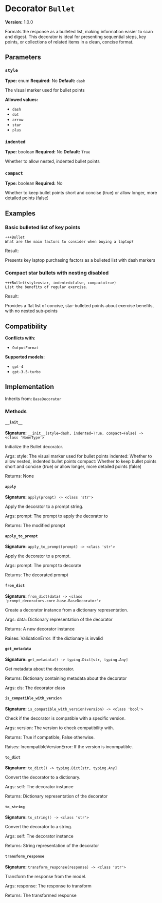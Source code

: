 # Decorator `Bullet`

**Version:** 1.0.0

Formats the response as a bulleted list, making information easier to scan and digest. This decorator is ideal for presenting sequential steps, key points, or collections of related items in a clean, concise format.

## Parameters

### `style`

**Type:** enum
**Required:** No
**Default:** `dash`

The visual marker used for bullet points

**Allowed values:**

- `dash`
- `dot`
- `arrow`
- `star`
- `plus`

### `indented`

**Type:** boolean
**Required:** No
**Default:** `True`

Whether to allow nested, indented bullet points

### `compact`

**Type:** boolean
**Required:** No

Whether to keep bullet points short and concise (true) or allow longer, more detailed points (false)

## Examples

### Basic bulleted list of key points

```
+++Bullet
What are the main factors to consider when buying a laptop?
```

Result:

Presents key laptop purchasing factors as a bulleted list with dash markers

### Compact star bullets with nesting disabled

```
+++Bullet(style=star, indented=false, compact=true)
List the benefits of regular exercise.
```

Result:

Provides a flat list of concise, star-bulleted points about exercise benefits, with no nested sub-points

## Compatibility

**Conflicts with:**

- `OutputFormat`

**Supported models:**

- `gpt-4`
- `gpt-3.5-turbo`

## Implementation

Inherits from: `BaseDecorator`

### Methods

#### `__init__`

**Signature:** `__init__(style=dash, indented=True, compact=False) -> <class 'NoneType'>`

Initialize the Bullet decorator.

Args:
    style: The visual marker used for bullet points
    indented: Whether to allow nested, indented bullet points
    compact: Whether to keep bullet points short and concise (true) or allow longer, more detailed points (false)


Returns:
    None

#### `apply`

**Signature:** `apply(prompt) -> <class 'str'>`

Apply the decorator to a prompt string.

Args:
    prompt: The prompt to apply the decorator to


Returns:
    The modified prompt

#### `apply_to_prompt`

**Signature:** `apply_to_prompt(prompt) -> <class 'str'>`

Apply the decorator to a prompt.

Args:
    prompt: The prompt to decorate

Returns:
    The decorated prompt

#### `from_dict`

**Signature:** `from_dict(data) -> <class 'prompt_decorators.core.base.BaseDecorator'>`

Create a decorator instance from a dictionary representation.

Args:
    data: Dictionary representation of the decorator

Returns:
    A new decorator instance

Raises:
    ValidationError: If the dictionary is invalid

#### `get_metadata`

**Signature:** `get_metadata() -> typing.Dict[str, typing.Any]`

Get metadata about the decorator.

Returns:
    Dictionary containing metadata about the decorator


Args:
    cls: The decorator class

#### `is_compatible_with_version`

**Signature:** `is_compatible_with_version(version) -> <class 'bool'>`

Check if the decorator is compatible with a specific version.

Args:
    version: The version to check compatibility with.


Returns:
    True if compatible, False otherwise.


Raises:
    IncompatibleVersionError: If the version is incompatible.

#### `to_dict`

**Signature:** `to_dict() -> typing.Dict[str, typing.Any]`

Convert the decorator to a dictionary.

Args:
    self: The decorator instance

Returns:
    Dictionary representation of the decorator

#### `to_string`

**Signature:** `to_string() -> <class 'str'>`

Convert the decorator to a string.

Args:
    self: The decorator instance

Returns:
    String representation of the decorator

#### `transform_response`

**Signature:** `transform_response(response) -> <class 'str'>`

Transform the response from the model.

Args:
    response: The response to transform

Returns:
    The transformed response
